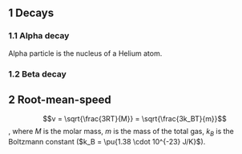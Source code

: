 ## 1 Decays
### 1.1 Alpha decay
Alpha particle is the nucleus of a Helium atom. 

### 1.2 Beta decay


## 2 Root-mean-speed
$$v = \sqrt{\frac{3RT}{M}} = \sqrt{\frac{3k_BT}{m}}$$, where $M$ is the molar mass, $m$ is the mass of the total gas, $k_B$ is the Boltzmann constant ($k_B = \pu{1.38 \cdot 10^{-23} J/K}$). 

